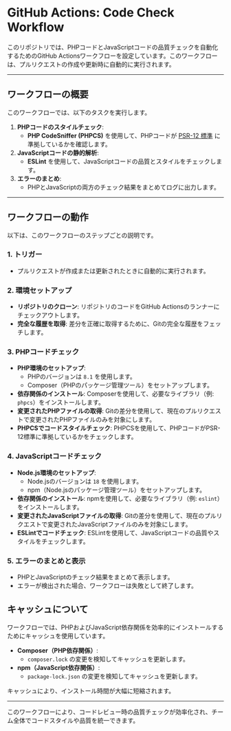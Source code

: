 
# GitHub Actions: Code Check Workflow

このリポジトリでは、PHPコードとJavaScriptコードの品質チェックを自動化するためのGitHub Actionsワークフローを設定しています。このワークフローは、プルリクエストの作成や更新時に自動的に実行されます。

---

## **ワークフローの概要**

このワークフローでは、以下のタスクを実行します。

1. **PHPコードのスタイルチェック**:
    - **PHP CodeSniffer (PHPCS)** を使用して、PHPコードが [PSR-12 標準](https://www.php-fig.org/psr/psr-12/) に準拠しているかを確認します。
2. **JavaScriptコードの静的解析**:
    - **ESLint** を使用して、JavaScriptコードの品質とスタイルをチェックします。
3. **エラーのまとめ**:
    - PHPとJavaScriptの両方のチェック結果をまとめてログに出力します。

---

## **ワークフローの動作**

以下は、このワークフローのステップごとの説明です。

### **1. トリガー**
- プルリクエストが作成または更新されたときに自動的に実行されます。

### **2. 環境セットアップ**
- **リポジトリのクローン**:
  リポジトリのコードをGitHub Actionsのランナーにチェックアウトします。
- **完全な履歴を取得**:
  差分を正確に取得するために、Gitの完全な履歴をフェッチします。

### **3. PHPコードチェック**
- **PHP環境のセットアップ**:
    - PHPのバージョンは `8.1` を使用します。
    - Composer（PHPのパッケージ管理ツール）をセットアップします。
- **依存関係のインストール**:
  Composerを使用して、必要なライブラリ（例: `phpcs`）をインストールします。
- **変更されたPHPファイルの取得**:
  Gitの差分を使用して、現在のプルリクエストで変更されたPHPファイルのみを対象にします。
- **PHPCSでコードスタイルチェック**:
  PHPCSを使用して、PHPコードがPSR-12標準に準拠しているかをチェックします。

### **4. JavaScriptコードチェック**
- **Node.js環境のセットアップ**:
    - Node.jsのバージョンは `18` を使用します。
    - npm（Node.jsのパッケージ管理ツール）をセットアップします。
- **依存関係のインストール**:
  npmを使用して、必要なライブラリ（例: `eslint`）をインストールします。
- **変更されたJavaScriptファイルの取得**:
  Gitの差分を使用して、現在のプルリクエストで変更されたJavaScriptファイルのみを対象にします。
- **ESLintでコードチェック**:
  ESLintを使用して、JavaScriptコードの品質やスタイルをチェックします。

### **5. エラーのまとめと表示**
- PHPとJavaScriptのチェック結果をまとめて表示します。
- エラーが検出された場合、ワークフローは失敗として終了します。

## **キャッシュについて**

ワークフローでは、PHPおよびJavaScript依存関係を効率的にインストールするためにキャッシュを使用しています。

- **Composer（PHP依存関係）**:
    - `composer.lock` の変更を検知してキャッシュを更新します。
- **npm（JavaScript依存関係）**:
    - `package-lock.json` の変更を検知してキャッシュを更新します。

キャッシュにより、インストール時間が大幅に短縮されます。

---

このワークフローにより、コードレビュー時の品質チェックが効率化され、チーム全体でコードスタイルや品質を統一できます。
